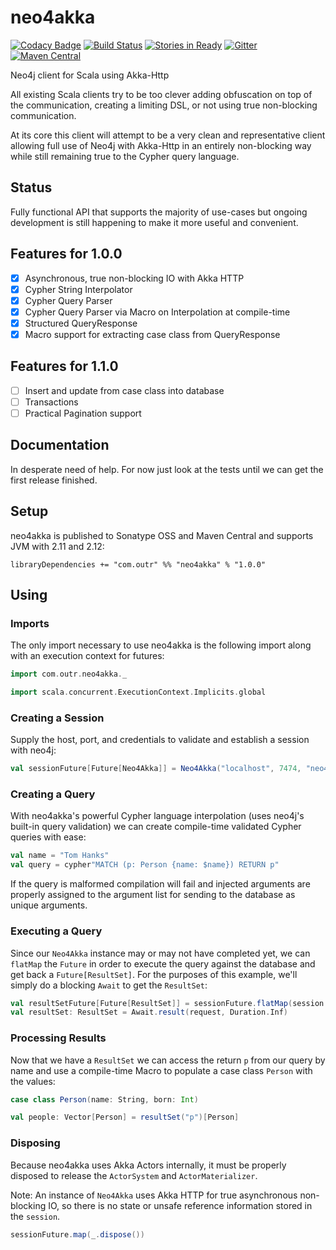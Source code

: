 # neo4akka

[![Codacy Badge](https://api.codacy.com/project/badge/Grade/43729f4be7514d6e82c27a9495ab296d)](https://www.codacy.com/app/matthicks/neo4akka?utm_source=github.com&utm_medium=referral&utm_content=outr/neo4akka&utm_campaign=badger)
[![Build Status](https://travis-ci.org/outr/neo4akka.svg?branch=master)](https://travis-ci.org/outr/neo4akka)
[![Stories in Ready](https://badge.waffle.io/outr/neo4akka.png?label=ready&title=Ready)](https://waffle.io/outr/neo4akka)
[![Gitter](https://badges.gitter.im/Join%20Chat.svg)](https://gitter.im/outr/neo4akka)
[![Maven Central](https://img.shields.io/maven-central/v/com.outr/neo4akka_2.11.svg)](https://maven-badges.herokuapp.com/maven-central/com.outr/neo4akka_2.11)

Neo4j client for Scala using Akka-Http

All existing Scala clients try to be too clever adding obfuscation on top of the communication, creating a limiting DSL, or not using true non-blocking communication.

At its core this client will attempt to be a very clean and representative client allowing full use of Neo4j with Akka-Http in an entirely non-blocking way while still remaining true to the Cypher query language.

## Status

Fully functional API that supports the majority of use-cases but ongoing development is still happening to make it more
useful and convenient.

## Features for 1.0.0

* [X] Asynchronous, true non-blocking IO with Akka HTTP
* [X] Cypher String Interpolator
* [X] Cypher Query Parser
* [X] Cypher Query Parser via Macro on Interpolation at compile-time
* [X] Structured QueryResponse
* [X] Macro support for extracting case class from QueryResponse

## Features for 1.1.0
* [ ] Insert and update from case class into database
* [ ] Transactions
* [ ] Practical Pagination support

## Documentation

In desperate need of help. For now just look at the tests until we can get the first release finished.

## Setup

neo4akka is published to Sonatype OSS and Maven Central and supports JVM with 2.11 and 2.12:

```
libraryDependencies += "com.outr" %% "neo4akka" % "1.0.0"
```

## Using

### Imports

The only import necessary to use neo4akka is the following import along with an execution context for futures:

```scala
import com.outr.neo4akka._

import scala.concurrent.ExecutionContext.Implicits.global
```

### Creating a Session

Supply the host, port, and credentials to validate and establish a session with neo4j:

```scala
val sessionFuture[Future[Neo4Akka]] = Neo4Akka("localhost", 7474, "neo4j", "password")
```

### Creating a Query

With neo4akka's powerful Cypher language interpolation (uses neo4j's built-in query validation) we can create compile-time
validated Cypher queries with ease:

```scala
val name = "Tom Hanks"
val query = cypher"MATCH (p: Person {name: $name}) RETURN p"
```

If the query is malformed compilation will fail and injected arguments are properly assigned to the argument list for sending
to the database as unique arguments.

### Executing a Query

Since our `Neo4Akka` instance may or may not have completed yet, we can `flatMap` the `Future` in order to execute the
query against the database and get back a `Future[ResultSet]`. For the purposes of this example, we'll simply do a blocking
`Await` to get the `ResultSet`:

```scala
val resultSetFuture[Future[ResultSet]] = sessionFuture.flatMap(session => session(query))
val resultSet: ResultSet = Await.result(request, Duration.Inf)
```

### Processing Results

Now that we have a `ResultSet` we can access the return `p` from our query by name and use a compile-time Macro to populate
a case class `Person` with the values:

```scala
case class Person(name: String, born: Int)

val people: Vector[Person] = resultSet("p")[Person]
```

### Disposing

Because neo4akka uses Akka Actors internally, it must be properly disposed to release the `ActorSystem` and `ActorMaterializer`.

Note: An instance of `Neo4Akka` uses Akka HTTP for true asynchronous non-blocking IO, so there is no state or unsafe reference
information stored in the `session`.

```scala
sessionFuture.map(_.dispose())
```
